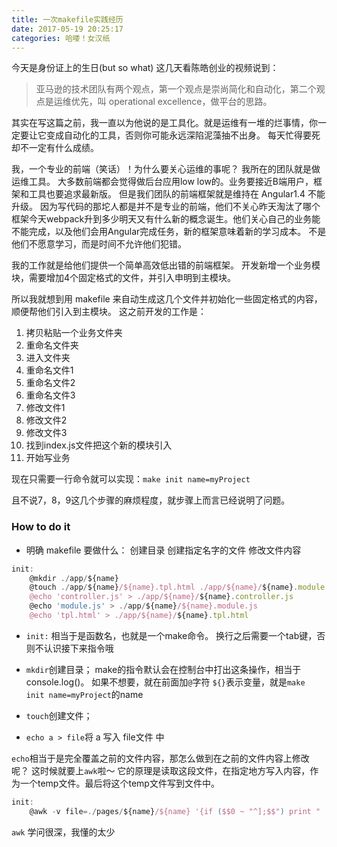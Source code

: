 ```yaml
---
title: 一次makefile实践经历
date: 2017-05-19 20:25:17
categories: 哈喽！女汉纸
---
```


今天是身份证上的生日(but so what)
这几天看陈皓创业的视频说到：
> 亚马逊的技术团队有两个观点，第一个观点是崇尚简化和自动化，第二个观点是运维优先，叫 operational excellence，做平台的思路。

其实在写这篇之前，我一直以为他说的是工具化。就是运维有一堆的烂事情，你一定要让它变成自动化的工具，否则你可能永远深陷泥藻抽不出身。
每天忙得要死却不一定有什么成绩。

我，一个专业的前端（笑话）！为什么要关心运维的事呢？
我所在的团队就是做运维工具。
大多数前端都会觉得做后台应用low low的。业务要接近B端用户，框架和工具也要追求最新版。
但是我们团队的前端框架就是维持在 Angular1.4 不能升级。
因为写代码的那坨人都是并不是专业的前端，他们不关心昨天淘汰了哪个框架今天webpack升到多少明天又有什么新的概念诞生。他们关心自己的业务能不能完成，以及他们会用Angular完成任务，新的框架意味着新的学习成本。
不是他们不愿意学习，而是时间不允许他们犯错。

我的工作就是给他们提供一个简单高效低出错的前端框架。
开发新增一个业务模块，需要增加4个固定格式的文件，并引入申明到主模块。

所以我就想到用 makefile 来自动生成这几个文件并初始化一些固定格式的内容，顺便帮他们引入到主模块。
这之前开发的工作是：
1. 拷贝粘贴一个业务文件夹
1. 重命名文件夹
1. 进入文件夹
1. 重命名文件1
1. 重命名文件2
1. 重命名文件3
1. 修改文件1
2. 修改文件2
2. 修改文件3
2. 找到index.js文件把这个新的模块引入
2. 开始写业务

现在只需要一行命令就可以实现：`make init name=myProject`

且不说7，8，9这几个步骤的麻烦程度，就步骤上而言已经说明了问题。

### How to do it

- 明确 makefile 要做什么：
  创建目录
创建指定名字的文件
修改文件内容

```javascript
init:
    @mkdir ./app/${name}
    @touch ./app/${name}/${name}.tpl.html ./app/${name}/${name}.module.js ./app/${name}/${name}.controller.js
    @echo 'controller.js' > ./app/${name}/${name}.controller.js
    @echo 'module.js' > ./app/${name}/${name}.module.js
    @echo 'tpl.html' > ./app/${name}/${name}.tpl.html
```
- `init:` 相当于是函数名，也就是一个make命令。
  换行之后需要一个tab键，否则不认识接下来指令哦

- `mkdir`创建目录；
  make的指令默认会在控制台中打出这条操作，相当于console.log()。
  如果不想要，就在前面加`@`字符
  `${}`表示变量，就是`make init name=myProject`的name

- `touch`创建文件；

- `echo a > file`将 a 写入 file文件 中

`echo`相当于是完全覆盖之前的文件内容，那怎么做到在之前的文件内容上修改呢？
这时候就要上`awk`啦～
它的原理是读取这段文件，在指定地方写入内容，作为一个temp文件。最后将这个temp文件写到文件中。

```javascript
init:
    @awk -v file=./pages/${name}/${name} '{if ($$0 ~ "^];$$") print "    require(\"" file ".module.js\")," ; print $$0}' ./app/app.js > /tmp/mid.js && mv /tmp/mid.js ./app/app.js
```

`awk` 学问很深，我懂的太少

